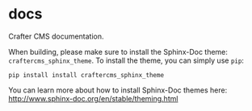 # docs
Crafter CMS documentation.

When building, please make sure to install the Sphinx-Doc theme: `craftercms_sphinx_theme`. To install the theme, you can simply use `pip`:
```
pip install install craftercms_sphinx_theme
```

You can learn more about how to install Sphinx-Doc themes here: http://www.sphinx-doc.org/en/stable/theming.html
